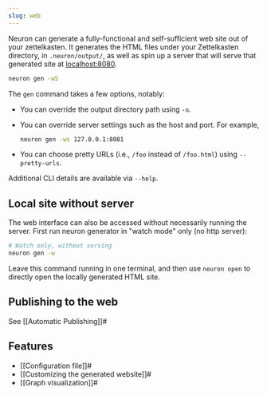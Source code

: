 ```yaml
---
slug: web
---
```


Neuron can generate a fully-functional and self-sufficient web site out of your zettelkasten. It generates the HTML files under your Zettelkasten directory, in `.neuron/output/`, as well as spin up a server that will serve that generated site at [localhost:8080](http://localhost:8080).

```bash
neuron gen -wS
```

The `gen` command takes a few options, notably:

* You can override the output directory path using `-o`.

* You can override server settings such as the host and port. For example,

    ```bash
    neuron gen -ws 127.0.0.1:8081
    ```

* You can choose pretty URLs (i.e., `/foo` instead of `/foo.html`) using `--pretty-urls`.

Additional CLI details are available via `--help`.

## Local site without server

The web interface can also be accessed without necessarily running the server.
First run neuron generator in "watch mode" only (no http server):

```bash
# Watch only, without serving
neuron gen -w
```

Leave this command running in one terminal, and then use `neuron open` to directly open the locally generated HTML site.

## Publishing to the web

See [[Automatic Publishing]]#

## Features 

* [[Configuration file]]#
* [[Customizing the generated website]]#
* [[Graph visualization]]#

